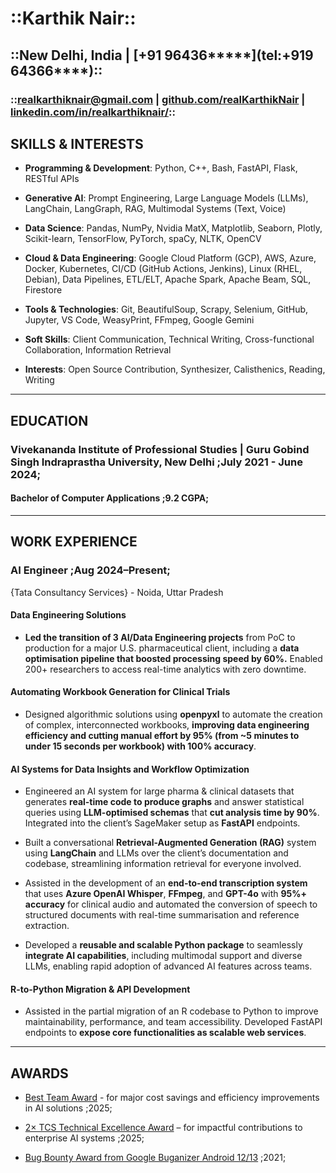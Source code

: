 # ::Karthik Nair::

## ::New Delhi, India | [+91 96436\*\*\*\*\*](tel:+919 64366\*\*\*\*)::

### ::[realkarthiknair@gmail.com](mailto:realkarthiknair@gmail.com) | [github.com/realKarthikNair](https://www.github.com/realKarthikNair) | [linkedin.com/in/realkarthiknair/](https://linkedin.com/in/realkarthiknair/)::

## SKILLS & INTERESTS

- **Programming & Development**: Python, C++, Bash, FastAPI, Flask, RESTful APIs

- **Generative AI**: Prompt Engineering, Large Language Models (LLMs), LangChain, LangGraph, RAG, Multimodal Systems (Text, Voice)

- **Data Science**: Pandas, NumPy, Nvidia MatX, Matplotlib, Seaborn, Plotly, Scikit-learn, TensorFlow, PyTorch, spaCy, NLTK, OpenCV

- **Cloud & Data Engineering**: Google Cloud Platform (GCP), AWS, Azure, Docker, Kubernetes, CI/CD (GitHub Actions, Jenkins), Linux (RHEL, Debian), Data Pipelines, ETL/ELT, Apache Spark, Apache Beam, SQL, Firestore

- **Tools & Technologies**: Git, BeautifulSoup, Scrapy, Selenium, GitHub, Jupyter, VS Code, WeasyPrint, FFmpeg, Google Gemini

- **Soft Skills**: Client Communication, Technical Writing, Cross-functional Collaboration, Information Retrieval 

- **Interests**: Open Source Contribution, Synthesizer, Calisthenics, Reading, Writing

---

## EDUCATION

### Vivekananda Institute of Professional Studies | Guru Gobind Singh Indraprastha University, New Delhi ;July 2021 - June 2024;

#### Bachelor of Computer Applications ;9.2 CGPA;

---

## WORK EXPERIENCE
### **AI Engineer** ;Aug 2024–Present;
{Tata Consultancy Services} - Noida, Uttar Pradesh
#### Data Engineering Solutions 

- **Led the transition of 3 AI/Data Engineering projects** from PoC to production for a major U.S. pharmaceutical client, including a **data optimisation pipeline that boosted processing speed by 60%.** Enabled 200+ researchers to access real-time analytics with zero downtime.

#### Automating Workbook Generation for Clinical Trials

- Designed algorithmic solutions using **openpyxl** to automate the creation of complex, interconnected workbooks, **improving data engineering efficiency and cutting manual effort by 95% (from ~5 minutes to under 15 seconds per workbook) with 100% accuracy**.

#### AI Systems for Data Insights and Workflow Optimization

- Engineered an AI system for large pharma & clinical datasets that generates **real-time code to produce graphs** and answer statistical queries using **LLM-optimised schemas** that **cut analysis time by 90%**. Integrated into the client’s SageMaker setup as **FastAPI** endpoints.

- Built a conversational **Retrieval-Augmented Generation (RAG)** system using **LangChain** and LLMs over the client’s documentation and codebase, streamlining information retrieval for everyone involved.

- Assisted in the development of an **end-to-end transcription system** that uses **Azure OpenAI Whisper**, **FFmpeg**, and **GPT-4o** with **95%+ accuracy** for clinical audio and automated the conversion of speech to structured documents with real-time summarisation and reference extraction.

- Developed a **reusable and scalable Python package** to seamlessly **integrate AI capabilities**, including multimodal support and diverse LLMs, enabling rapid adoption of advanced AI features across teams.


#### R-to-Python Migration & API Development

- Assisted in the partial migration of an R codebase to Python to improve maintainability, performance, and team accessibility. Developed FastAPI endpoints to **expose core functionalities as scalable web services**.

---

## AWARDS
- [Best Team Award](https://www.linkedin.com/feed/update/urn:li:activity:7373784171569340416/) - for major cost savings and efficiency improvements in AI solutions ;2025;

- [2× TCS Technical Excellence Award](https://www.linkedin.com/posts/realkarthiknair_tcsgems-al-automation-activity-7357009079946416128-TOAc) – for impactful contributions to enterprise AI systems ;2025;  

- [Bug Bounty Award from Google Buganizer Android 12/13](https://realkarthiknair.github.io/CVE-2022-20317.html)  ;2021; 

<!-- ---

## LANGUAGES
* English, Hindi, Malayalam (Professional Proficiency), Tamil (Limited Working Proficiency) -->